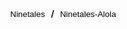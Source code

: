 <img id="monpic" onload="constructPage()">
<br>
<b><button onclick="switchForm('ninetales')" style="background:none;border:none;">Ninetales</button> / <button onclick="switchForm('ninetales-alola')" style="background:none;border:none;">Ninetales-Alola</button></b>

<script>
  var id = "ninetales"
  function constructPage() {
    document.getElementById('monpic').src='https://www.smogon.com/dex/media/sprites/xy/' + id + '.gif';
  },
  function switchForm(form) {
    document.getElementById('monpic').src='https://www.smogon.com/dex/media/sprites/xy/' + form + '.gif';
  }
</script>
